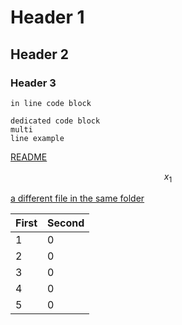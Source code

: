# Header 1

## Header 2

### Header 3

` in line code block `

```
dedicated code block
multi
line example
```

[README](../README.md)

$$x_1$$

[a different file in the same folder](./another_file.md)

| First | Second |
|---|---|
| 1 | 0 |
| 2 | 0 |
| 3 | 0 |
| 4 | 0 |
| 5 | 0 |
